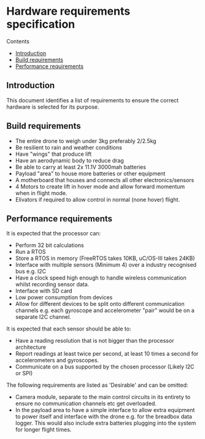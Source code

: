 # Hardware requirements specification

Contents
- [Introduction](https://github.com/FlyingBaguette/aero-boulangerie/blob/master/docs/requirement-specs/hardware-requirement-specs.md#introduction)
- [Build requirements](https://github.com/FlyingBaguette/aero-boulangerie/blob/master/docs/requirement-specs/hardware-requirement-specs.md#build-requirements)
- [Performance requirements](https://github.com/FlyingBaguette/aero-boulangerie/blob/master/docs/requirement-specs/hardware-requirement-specs.md#performance-requirements)

## Introduction
This document identifies a list of requirements to ensure the correct hardware is selected for its purpose.

## Build requirements
 - The entire drone to weigh under 3kg preferably 2/2.5kg
 - Be resilient to rain and weather conditions
 - Have "wings" that produce lift
 - Have an aerodynamic body to reduce drag
 - Be able to carry at least 2x 11.1V 3000mah batteries
 - Payload "area" to house more batteries or other equipment
 - A motherboard that houses and connects all other electronics/sensors
 - 4 Motors to create lift in hover mode and allow forward momentum when in flight mode.
 - Elivators if required to allow control in normal (none hover) flight.

## Performance requirements
It is expected that the processor can:
 - Perform 32 bit calculations
 - Run a RTOS
 - Store a RTOS in memory (FreeRTOS takes 10KB, uC/OS-III takes 24KB)
 - Interface with multiple sensors (Minimum 4) over a industry recognised bus e.g. I2C
 - Have a clock speed high enough to handle wireless communication whilst recording sensor data.
 - Interface with SD card
 - Low power consumption from devices
 - Allow for different devices to be split onto different communication channels e.g. each gyroscope and accelerometer "pair" would be on a separate I2C channel.
 
It is expected that each sensor should be able to:
 - Have a reading resolution that is not bigger than the processor architecture
 - Report readings at least twice per second, at least 10 times a second for accelerometers and gyroscopes.
 - Communicate on a bus supported by the chosen processor (Likely I2C or SPI)
 
The following requirements are listed as 'Desirable' and can be omitted:
 - Camera module, separate to the main control circuits in its entirety to ensure no communication channels etc get overloaded.
 - In the payload area to have a simple interface to allow extra equipment to power itself and interface with the drone e.g. for the breadbox data logger. This would also include extra batteries plugging into the system for longer flight times.

